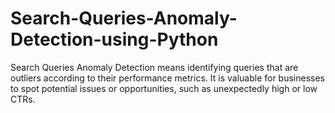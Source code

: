 # Search-Queries-Anomaly-Detection-using-Python
Search Queries Anomaly Detection means identifying queries that are outliers according to their performance metrics. It is valuable for businesses to spot potential issues or opportunities, such as unexpectedly high or low CTRs.

